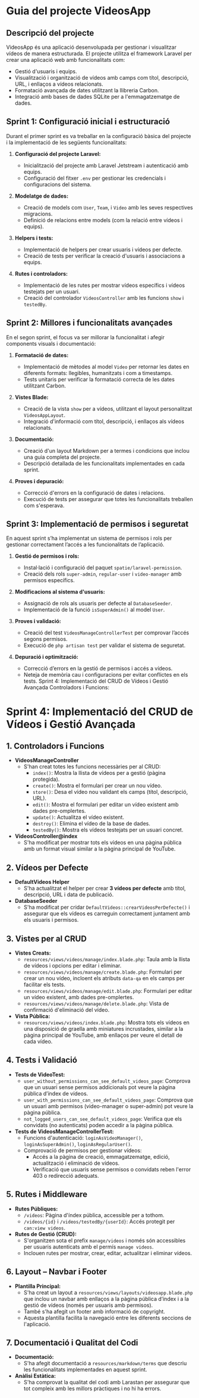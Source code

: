 # Guia del projecte VideosApp

## Descripció del projecte
VideosApp és una aplicació desenvolupada per gestionar i visualitzar vídeos de manera estructurada. El projecte utilitza el framework Laravel per crear una aplicació web amb funcionalitats com:

- Gestió d'usuaris i equips.
- Visualització i organització de vídeos amb camps com títol, descripció, URL, i enllaços a vídeos relacionats.
- Formatació avançada de dates utilitzant la llibreria Carbon.
- Integració amb bases de dades SQLite per a l'emmagatzematge de dades.

## Sprint 1: Configuració inicial i estructuració
Durant el primer sprint es va treballar en la configuració bàsica del projecte i la implementació de les següents funcionalitats:

1. **Configuració del projecte Laravel:**
    - Inicialització del projecte amb Laravel Jetstream i autenticació amb equips.
    - Configuració del fitxer `.env` per gestionar les credencials i configuracions del sistema.

2. **Modelatge de dades:**
    - Creació de models com `User`, `Team`, i `Video` amb les seves respectives migracions.
    - Definició de relacions entre models (com la relació entre vídeos i equips).

3. **Helpers i tests:**
    - Implementació de helpers per crear usuaris i vídeos per defecte.
    - Creació de tests per verificar la creació d'usuaris i associacions a equips.

4. **Rutes i controladors:**
    - Implementació de les rutes per mostrar vídeos específics i vídeos testejats per un usuari.
    - Creació del controlador `VideosController` amb les funcions `show` i `testedBy`.

## Sprint 2: Millores i funcionalitats avançades
En el segon sprint, el focus va ser millorar la funcionalitat i afegir components visuals i documentació:

1. **Formatació de dates:**
    - Implementació de mètodes al model `Video` per retornar les dates en diferents formats: llegibles, humanitzats i com a timestamps.
    - Tests unitaris per verificar la formatació correcta de les dates utilitzant Carbon.

2. **Vistes Blade:**
    - Creació de la vista `show` per a vídeos, utilitzant el layout personalitzat `VideosAppLayout`.
    - Integració d'informació com títol, descripció, i enllaços als vídeos relacionats.

3. **Documentació:**
    - Creació d'un layout Markdown per a termes i condicions que inclou una guia completa del projecte.
    - Descripció detallada de les funcionalitats implementades en cada sprint.

4. **Proves i depuració:**
    - Correcció d'errors en la configuració de dates i relacions.
    - Execució de tests per assegurar que totes les funcionalitats treballen com s'esperava.

## **Sprint 3: Implementació de permisos i seguretat**
En aquest sprint s’ha implementat un sistema de permisos i rols per gestionar correctament l’accés a les funcionalitats de l’aplicació.

1. **Gestió de permisos i rols:**
    - Instal·lació i configuració del paquet `spatie/laravel-permission`.
    - Creació dels rols `super-admin`, `regular-user` i `video-manager` amb permisos específics.

2. **Modificacions al sistema d'usuaris:**
    - Assignació de rols als usuaris per defecte al `DatabaseSeeder`.
    - Implementació de la funció `isSuperAdmin()` al model `User`.

3. **Proves i validació:**
    - Creació del test `VideosManageControllerTest` per comprovar l’accés segons permisos.
    - Execució de `php artisan test` per validar el sistema de seguretat.

4. **Depuració i optimització:**
    - Correcció d’errors en la gestió de permisos i accés a vídeos.
    - Neteja de memòria cau i configuracions per evitar conflictes en els tests.
      Sprint 4: Implementació del CRUD de Vídeos i Gestió Avançada
      Controladors i Funcions:

# Sprint 4: Implementació del CRUD de Vídeos i Gestió Avançada

## 1. Controladors i Funcions

- **VideosManageController**
    - S'han creat totes les funcions necessàries per al CRUD:
        - `index()`: Mostra la llista de vídeos per a gestió (pàgina protegida).
        - `create()`: Mostra el formulari per crear un nou vídeo.
        - `store()`: Desa el vídeo nou validant els camps (títol, descripció, URL).
        - `edit()`: Mostra el formulari per editar un vídeo existent amb dades pre-omplertes.
        - `update()`: Actualitza el vídeo existent.
        - `destroy()`: Elimina el vídeo de la base de dades.
        - `testedBy()`: Mostra els vídeos testejats per un usuari concret.
- **VideosController@index**
    - S'ha modificat per mostrar tots els vídeos en una pàgina pública amb un format visual similar a la pàgina principal de YouTube.

## 2. Vídeos per Defecte

- **DefaultVideos Helper**
    - S'ha actualitzat el helper per crear **3 vídeos per defecte** amb títol, descripció, URL i data de publicació.
- **DatabaseSeeder**
    - S'ha modificat per cridar `DefaultVideos::crearVideosPerDefecte()` i assegurar que els vídeos es carreguin correctament juntament amb els usuaris i permisos.

## 3. Vistes per al CRUD

- **Vistes Creats:**
    - `resources/views/videos/manage/index.blade.php`: Taula amb la llista de vídeos i opcions per editar i eliminar.
    - `resources/views/videos/manage/create.blade.php`: Formulari per crear un nou vídeo, incloent els atributs `data-qa` en els camps per facilitar els tests.
    - `resources/views/videos/manage/edit.blade.php`: Formulari per editar un vídeo existent, amb dades pre-omplertes.
    - `resources/views/videos/manage/delete.blade.php`: Vista de confirmació d'eliminació del vídeo.
- **Vista Pública:**
    - `resources/views/videos/index.blade.php`: Mostra tots els vídeos en una disposició de graella amb miniatures incrustades, similar a la pàgina principal de YouTube, amb enllaços per veure el detall de cada vídeo.

## 4. Tests i Validació

- **Tests de VideoTest:**
    - `user_without_permissions_can_see_default_videos_page`: Comprova que un usuari sense permisos addicionals pot veure la pàgina pública d’índex de vídeos.
    - `user_with_permissions_can_see_default_videos_page`: Comprova que un usuari amb permisos (video-manager o super-admin) pot veure la pàgina pública.
    - `not_logged_users_can_see_default_videos_page`: Verifica que els convidats (no autenticats) poden accedir a la pàgina pública.
- **Tests de VideosManageControllerTest:**
    - Funcions d'autenticació: `loginAsVideoManager()`, `loginAsSuperAdmin()`, `loginAsRegularUser()`.
    - Comprovació de permisos per gestionar vídeos:
        - Accés a la pàgina de creació, emmagatzematge, edició, actualització i eliminació de vídeos.
        - Verificació que usuaris sense permisos o convidats reben l'error 403 o redirecció adequats.

## 5. Rutes i Middleware

- **Rutes Públiques:**
    - `/videos`: Pàgina d'índex pública, accessible per a tothom.
    - `/videos/{id}` i `/videos/testedBy/{userId}`: Accés protegit per `can:view videos`.
- **Rutes de Gestió (CRUD):**
    - S'organitzen sota el prefix `manage/videos` i només són accessibles per usuaris autenticats amb el permís `manage videos`.
    - Inclouen rutes per mostrar, crear, editar, actualitzar i eliminar vídeos.

## 6. Layout – Navbar i Footer

- **Plantilla Principal:**
    - S'ha creat un layout a `resources/views/layouts/videosapp.blade.php` que inclou un navbar amb enllaços a la pàgina pública d’índex i a la gestió de vídeos (només per usuaris amb permisos).
    - També s'ha afegit un footer amb informació de copyright.
    - Aquesta plantilla facilita la navegació entre les diferents seccions de l'aplicació.

## 7. Documentació i Qualitat del Codi

- **Documentació:**
    - S'ha afegit documentació a `resources/markdown/terms` que descriu les funcionalitats implementades en aquest sprint.
- **Anàlisi Estàtica:**
    - S'ha comprovat la qualitat del codi amb Larastan per assegurar que tot compleix amb les millors pràctiques i no hi ha errors.
 
